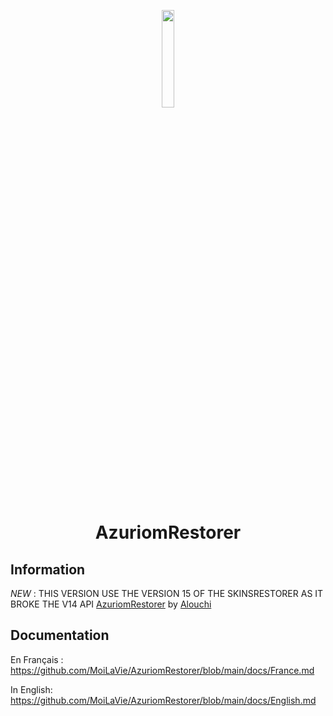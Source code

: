 <p align="center">
  <img src="https://azuriom.com/assets/img/logo.png" style="width: 20%">
</p>
<h1 align="center">AzuriomRestorer</h1>

## Information

*NEW* : THIS VERSION USE THE VERSION 15 OF THE SKINSRESTORER AS IT BROKE THE V14 API
[AzuriomRestorer](https://github.com/MoiLaVie/AzuriomRestorer) by [Alouchi](https://github.com/MoiLaVie)

## Documentation

En Français :
https://github.com/MoiLaVie/AzuriomRestorer/blob/main/docs/France.md

In English:
https://github.com/MoiLaVie/AzuriomRestorer/blob/main/docs/English.md
